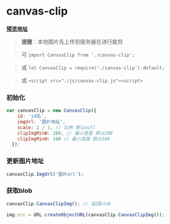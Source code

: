 # canvas-clip

[**预览地址**](https://jiewj.github.io/canvas-clip/)

> **提醒**：本地图片先上传到服务器在进行裁剪

>

> 可 `import CanvasClip from './canvas-clip';`

> 或 `let CanvasClip = require('./canvas-clip').default;`

> 或 `<script src="./js/canvas-clip.js"><script>`

### 初始化
``` javascript
var canvasClip = new CanvasClip({
    id: 'id名',
    imgUrl: '图片地址',
    scale: 2 / 1, // 比例 默认null
    clipImgMinW: 200, // 最小宽度 默认100
    clipImgMinH: 100 // 最小高度 默认100
  });
```

### 更新图片地址
``` javascript
canvasClip.ImgUrl('图片url');
```

### 获取blob
``` javascript
canvasClip.CanvasClipImg(); // 返回blob

img.src = URL.createObjectURL(canvasClip.CanvasClipImg());
```